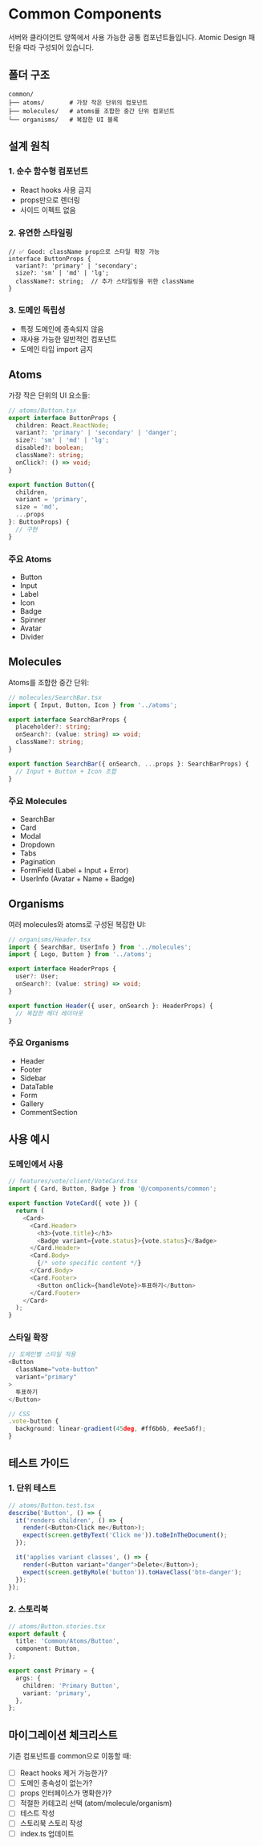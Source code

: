 # Common Components

서버와 클라이언트 양쪽에서 사용 가능한 공통 컴포넌트들입니다. Atomic Design 패턴을 따라 구성되어 있습니다.

## 폴더 구조

```
common/
├── atoms/       # 가장 작은 단위의 컴포넌트
├── molecules/   # atoms를 조합한 중간 단위 컴포넌트
└── organisms/   # 복잡한 UI 블록
```

## 설계 원칙

### 1. 순수 함수형 컴포넌트
- React hooks 사용 금지
- props만으로 렌더링
- 사이드 이펙트 없음

### 2. 유연한 스타일링
```tsx
// ✅ Good: className prop으로 스타일 확장 가능
interface ButtonProps {
  variant?: 'primary' | 'secondary';
  size?: 'sm' | 'md' | 'lg';
  className?: string;  // 추가 스타일링을 위한 className
}
```

### 3. 도메인 독립성
- 특정 도메인에 종속되지 않음
- 재사용 가능한 일반적인 컴포넌트
- 도메인 타입 import 금지

## Atoms

가장 작은 단위의 UI 요소들:

```typescript
// atoms/Button.tsx
export interface ButtonProps {
  children: React.ReactNode;
  variant?: 'primary' | 'secondary' | 'danger';
  size?: 'sm' | 'md' | 'lg';
  disabled?: boolean;
  className?: string;
  onClick?: () => void;
}

export function Button({ 
  children, 
  variant = 'primary',
  size = 'md',
  ...props 
}: ButtonProps) {
  // 구현
}
```

### 주요 Atoms
- Button
- Input
- Label
- Icon
- Badge
- Spinner
- Avatar
- Divider

## Molecules

Atoms를 조합한 중간 단위:

```typescript
// molecules/SearchBar.tsx
import { Input, Button, Icon } from '../atoms';

export interface SearchBarProps {
  placeholder?: string;
  onSearch?: (value: string) => void;
  className?: string;
}

export function SearchBar({ onSearch, ...props }: SearchBarProps) {
  // Input + Button + Icon 조합
}
```

### 주요 Molecules
- SearchBar
- Card
- Modal
- Dropdown
- Tabs
- Pagination
- FormField (Label + Input + Error)
- UserInfo (Avatar + Name + Badge)

## Organisms

여러 molecules와 atoms로 구성된 복잡한 UI:

```typescript
// organisms/Header.tsx
import { SearchBar, UserInfo } from '../molecules';
import { Logo, Button } from '../atoms';

export interface HeaderProps {
  user?: User;
  onSearch?: (value: string) => void;
}

export function Header({ user, onSearch }: HeaderProps) {
  // 복잡한 헤더 레이아웃
}
```

### 주요 Organisms
- Header
- Footer
- Sidebar
- DataTable
- Form
- Gallery
- CommentSection

## 사용 예시

### 도메인에서 사용
```typescript
// features/vote/client/VoteCard.tsx
import { Card, Button, Badge } from '@/components/common';

export function VoteCard({ vote }) {
  return (
    <Card>
      <Card.Header>
        <h3>{vote.title}</h3>
        <Badge variant={vote.status}>{vote.status}</Badge>
      </Card.Header>
      <Card.Body>
        {/* vote specific content */}
      </Card.Body>
      <Card.Footer>
        <Button onClick={handleVote}>투표하기</Button>
      </Card.Footer>
    </Card>
  );
}
```

### 스타일 확장
```typescript
// 도메인별 스타일 적용
<Button 
  className="vote-button" 
  variant="primary"
>
  투표하기
</Button>

// CSS
.vote-button {
  background: linear-gradient(45deg, #ff6b6b, #ee5a6f);
}
```

## 테스트 가이드

### 1. 단위 테스트
```typescript
// atoms/Button.test.tsx
describe('Button', () => {
  it('renders children', () => {
    render(<Button>Click me</Button>);
    expect(screen.getByText('Click me')).toBeInTheDocument();
  });

  it('applies variant classes', () => {
    render(<Button variant="danger">Delete</Button>);
    expect(screen.getByRole('button')).toHaveClass('btn-danger');
  });
});
```

### 2. 스토리북
```typescript
// atoms/Button.stories.tsx
export default {
  title: 'Common/Atoms/Button',
  component: Button,
};

export const Primary = {
  args: {
    children: 'Primary Button',
    variant: 'primary',
  },
};
```

## 마이그레이션 체크리스트

기존 컴포넌트를 common으로 이동할 때:

- [ ] React hooks 제거 가능한가?
- [ ] 도메인 종속성이 없는가?
- [ ] props 인터페이스가 명확한가?
- [ ] 적절한 카테고리 선택 (atom/molecule/organism)
- [ ] 테스트 작성
- [ ] 스토리북 스토리 작성
- [ ] index.ts 업데이트 